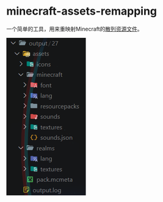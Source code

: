 # minecraft-assets-remapping

一个简单的工具，用来重映射Minecraft的[散列资源文件](https://zh.minecraft.wiki/w/%E6%95%A3%E5%88%97%E8%B5%84%E6%BA%90%E6%96%87%E4%BB%B6)。

![效果展示](.screenshots/show.png)
